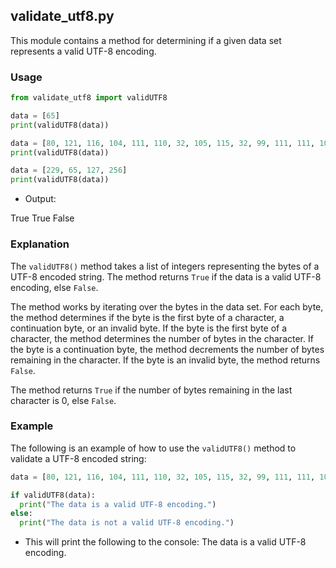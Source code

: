 ## validate_utf8.py

This module contains a method for determining if a given data set represents a valid UTF-8 encoding.

### Usage

```python
from validate_utf8 import validUTF8

data = [65]
print(validUTF8(data))

data = [80, 121, 116, 104, 111, 110, 32, 105, 115, 32, 99, 111, 111, 108, 33]
print(validUTF8(data))

data = [229, 65, 127, 256]
print(validUTF8(data))
```

- Output:

True
True
False


### Explanation

The `validUTF8()` method takes a list of integers representing the bytes of a UTF-8 encoded string. The method returns `True` if the data is a valid UTF-8 encoding, else `False`.

The method works by iterating over the bytes in the data set. For each byte, the method determines if the byte is the first byte of a character, a continuation byte, or an invalid byte. If the byte is the first byte of a character, the method determines the number of bytes in the character. If the byte is a continuation byte, the method decrements the number of bytes remaining in the character. If the byte is an invalid byte, the method returns `False`.

The method returns `True` if the number of bytes remaining in the last character is 0, else `False`.

### Example

The following is an example of how to use the `validUTF8()` method to validate a UTF-8 encoded string:

```python
data = [80, 121, 116, 104, 111, 110, 32, 105, 115, 32, 99, 111, 111, 108, 33]

if validUTF8(data):
  print("The data is a valid UTF-8 encoding.")
else:
  print("The data is not a valid UTF-8 encoding.")
```

- This will print the following to the console:
    The data is a valid UTF-8 encoding.
